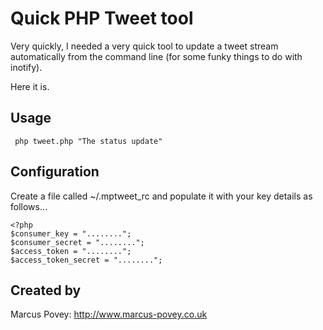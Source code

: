 Quick PHP Tweet tool
====================

Very quickly, I needed a very quick tool to update a tweet stream automatically
from the command line (for some funky things to do with inotify).

Here it is.

Usage
-----

     php tweet.php "The status update"
	
Configuration
-------------

Create a file called ~/.mptweet_rc and populate it with your key details 
as follows...

    <?php
	$consumer_key = "........";
	$consumer_secret = "........";
	$access_token = "........";
	$access_token_secret = "........";
	

Created by
----------

Marcus Povey: <http://www.marcus-povey.co.uk>
